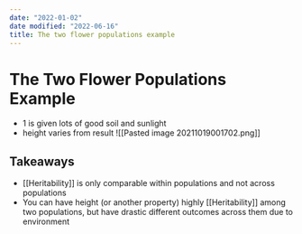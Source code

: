 ```yaml
---
date: "2022-01-02"
date modified: "2022-06-16"
title: The two flower populations example
---
```


# The Two Flower Populations Example
- 1 is given lots of good soil and sunlight
- height varies from result
![[Pasted image 20211019001702.png]]

## Takeaways
- [[Heritability]] is only comparable within populations and not across populations
- You can have height (or another property) highly [[Heritability]] among two populations, but have drastic different outcomes across them due to environment
